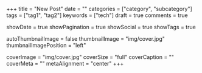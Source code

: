 +++
title = "New Post"
date = ""
categories = ["category", "subcategory"]
tags = ["tag1", "tag2"]
keywords = ["tech"]
draft = true
comments = true

showDate = true
showPagination = true
showSocial = true
showTags = true

autoThumbnailImage = false
thumbnailImage = "img/cover.jpg"
thumbnailImagePosition = "left"

coverImage = "img/cover.jpg"
coverSize = "full"
coverCaption = ""
coverMeta = ""
metaAlignment = "center"
+++

<!--more-->
